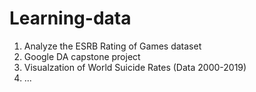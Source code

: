 # Learning-data
1. Analyze the ESRB Rating of Games dataset
2. Google DA capstone project
3. Visualzation of World Suicide Rates (Data 2000-2019)
4. ...
